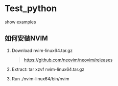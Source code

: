 # Test_python
show examples
## 如何安装NVIM
1. Download nvim-linux64.tar.gz
   > https://github.com/neovim/neovim/releases
   
3. Extract: tar xzvf nvim-linux64.tar.gz
4. Run ./nvim-linux64/bin/nvim
